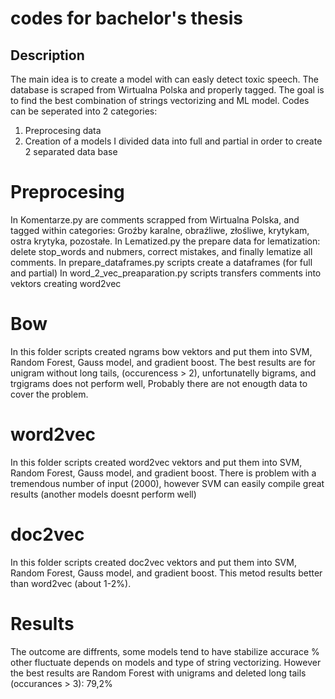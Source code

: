 # codes for bachelor's thesis
## Description
The main idea is to create a model with can easly detect toxic speech. The database is scraped from Wirtualna Polska and properly tagged.
The goal is to find the best combination of strings vectorizing and ML model.
Codes can be seperated into 2 categories:
  1) Preprocesing data
  2) Creation of a models
I divided data into full and partial in order to create 2 separated data base
# Preprocesing
In Komentarze.py are comments scrapped from Wirtualna Polska, and tagged within categories: Groźby karalne, obraźliwe, złośliwe, krytykam, ostra krytyka, pozostałe.
In Lematized.py the prepare data for lematization: delete stop_words and nubmers, correct mistakes, and finally lematize all comments.
In prepare_dataframes.py scripts create a dataframes (for full and partial)
In word_2_vec_preaparation.py scripts transfers comments into vektors creating word2vec
# Bow
In this folder scripts created ngrams bow vektors and put them into SVM, Random Forest, Gauss model, and gradient boost.
The best results are for unigram without long tails, (occurencess > 2), unfortunatelly bigrams, and trgigrams does not perform well,
Probably there are not enougth data to cover the problem.
# word2vec
In this folder scripts created word2vec vektors and put them into SVM, Random Forest, Gauss model, and gradient boost.
There is problem with a tremendous number of input (2000), however SVM can easily compile great results (another models doesnt perform well)
# doc2vec
In this folder scripts created doc2vec vektors and put them into SVM, Random Forest, Gauss model, and gradient boost.
This metod results better than word2vec (about 1-2%).
# Results
The outcome are diffrents, some models tend to have stabilize accurace % other fluctuate depends on models and type of string vectorizing.
However the best results are Random Forest with unigrams and deleted long tails (occurances > 3): 79,2%


